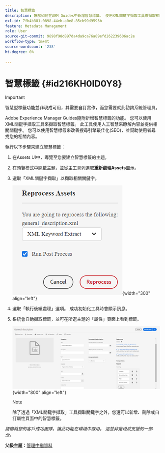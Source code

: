 ```yaml
---
title: 智慧標籤
description: 瞭解如何在AEM Guides中新增智慧標籤。 使用XML關鍵字擷取工具來擷取相關關鍵字。
exl-id: 7fb4b881-0898-44eb-a0e8-85cb99d9593b
feature: Metadata Management
role: User
source-git-commit: 9898f98d897da4da9ca76a89efd262239606ac2e
workflow-type: tm+mt
source-wordcount: '238'
ht-degree: 0%

---
```


# 智慧標籤 {#id216KH0ID0Y8}

>[!IMPORTANT]
>
> 智慧型標籤功能並非現成可用，其需要自訂實作，而您需要就此諮詢系統管理員。

Adobe Experience Manager Guides隨附新增智慧標籤的功能。 您可以使用XML關鍵字擷取工具來擷取智慧標籤。 此工具使用人工智慧來瞭解內容並提供相關關鍵字。 您可以使用智慧標籤來改善搜尋引擎最佳化\(SEO\)，並幫助使用者尋找您的相關內容。

執行以下步驟來建立智慧標籤：

1. 在Assets UI中，導覽至您要建立智慧標籤的主題。
1. 在預覽模式中開啟主題，並從主工具列選取&#x200B;**重新處理Assets**&#x200B;圖示。
1. 選取「XML關鍵字擷取」以擷取相關關鍵字。

   ![](images/smart-tag-reprocess-asset.png){width="300" align="left"}

1. 選取「執行後續處理」選項。 成功初始化工具時會顯示訊息。
1. 系統會自動擷取標籤，並可在所選主題的「屬性」頁面上看到標籤。

   ![](images/properties-smart-tags.png){width="800" align="left"}

   >[!NOTE]
   >
   > 除了透過「XML關鍵字擷取」工具擷取關鍵字之外，您還可以新增、刪除或自訂屬性頁面中的智慧標籤。


*請聯絡您的客戶成功團隊，讓此功能在環境中啟用。 這並非是現成支援的一部分。*

**父級主題：**[&#x200B;管理中繼資料](manage-metadata.md)
